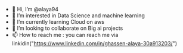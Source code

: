 - 👋 Hi, I’m @alaya94
- 👀 I’m interested in Data Science and machine learning
- 🌱 I’m currently learning Cloud on aws
- 💞️ I’m looking to collaborate on Big ai projects
- 📫 How to reach me : you can reach me via linkidin("https://www.linkedin.com/in/ghassen-alaya-30a913203/")

<!---
alaya94/alaya94 is a ✨ special ✨ repository because its `README.md` (this file) appears on your GitHub profile.
You can click the Preview link to take a look at your changes.
--->
